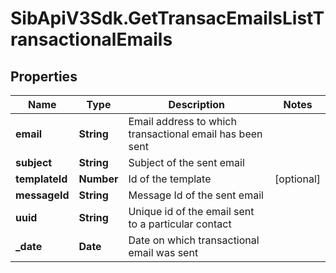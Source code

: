 # SibApiV3Sdk.GetTransacEmailsListTransactionalEmails

## Properties
Name | Type | Description | Notes
------------ | ------------- | ------------- | -------------
**email** | **String** | Email address to which transactional email has been sent | 
**subject** | **String** | Subject of the sent email | 
**templateId** | **Number** | Id of the template | [optional] 
**messageId** | **String** | Message Id of the sent email | 
**uuid** | **String** | Unique id of the email sent to a particular contact | 
**_date** | **Date** | Date on which transactional email was sent | 


